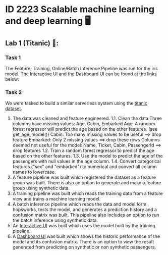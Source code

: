 # ID 2223 Scalable machine learning and deep learning 🖥️ 
## Lab 1 (Titanic) 🚢:

### Task 1
The Feature, Training, Online/Batch Inference Pipeline was run for the iris model.
The [Interactive UI](https://huggingface.co/spaces/Nathanotal/iris) and the [Dashboard UI](https://huggingface.co/spaces/Nathanotal/irisMonitor) can be found at the links below:

### Task 2
We were tasked to build a similar serverless system using the [titanic dataset](https://raw.githubusercontent.com/ID2223KTH/id2223kth.github.io/master/assignments/lab1/titanic.csv).

1. The data was cleaned and feature engineered. 
  1.1. Clean the data
Three columns have missing values: Age, Cabin, Embarked
Age: A random forest regressor will predict the age based on the other features. (see get_age_model())
Cabin: Too many missing values to be useful ==> drop feature
Embarked: Only 2 missing values ==> drop these rows
Columns deemed not useful for the model: Name, Ticket, Cabin, PassengerId ==> drop features
  1.2. Train a random forest regressor to predict the age based on the other features.
  1.3. Use the model to predict the age of the passengers with null values in the age column.
  1.4. Convert categorical features ("sex" and "embarked") to numerical and convert all column names to lowercase.
2. A feature pipeline was built which registered the dataset as a feature group was built. There is also an option to generate and make a feature group using synthetic data.
3. A training pipeline was built which reads the training data from a feature view and trains a machine learning model.
4. A batch inference pipeline which reads the data and model form hopsworks, tests the model, and generates a prediction history and a confusion matrix was built. This pipeline also includes an option to run the batch inference using synthetic data.
5. An [Interactive UI](https://huggingface.co/spaces/Nathanotal/titanic) was built which uses the model built by the training pipeline.
6. A [Dashboard UI](https://huggingface.co/spaces/Nathanotal/titanic_monitoring) was built which shows the historic performance of the model and its confusion matrix. There is an option to view the result generated from predicting on synthetic or non synthetic passengers.
